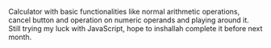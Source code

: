 Calculator with basic functionalities like normal arithmetic operations, cancel button and operation on numeric operands and playing around it. Still trying my luck with JavaScript, hope to inshallah complete it before next month. 
